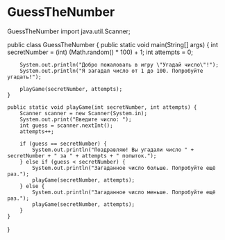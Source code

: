 # GuessTheNumber
GuessTheNumber
import java.util.Scanner;

public class GuessTheNumber {
    public static void main(String[] args) {
        int secretNumber = (int) (Math.random() * 100) + 1;
        int attempts = 0;
        
        System.out.println("Добро пожаловать в игру \"Угадай число\"!");
        System.out.println("Я загадал число от 1 до 100. Попробуйте угадать!");

        playGame(secretNumber, attempts);
    }

    public static void playGame(int secretNumber, int attempts) {
        Scanner scanner = new Scanner(System.in);
        System.out.print("Введите число: ");
        int guess = scanner.nextInt();
        attempts++;

        if (guess == secretNumber) {
            System.out.println("Поздравляю! Вы угадали число " + secretNumber + " за " + attempts + " попыток.");
        } else if (guess < secretNumber) {
            System.out.println("Загаданное число больше. Попробуйте ещё раз.");
            playGame(secretNumber, attempts);
        } else {
            System.out.println("Загаданное число меньше. Попробуйте ещё раз.");
            playGame(secretNumber, attempts);
        }
    }
}
